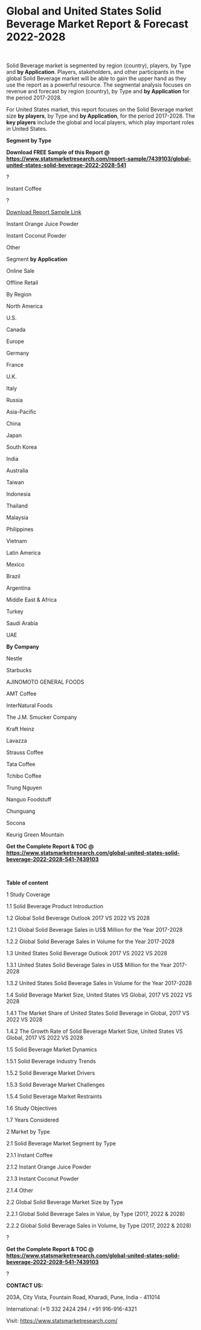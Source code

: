 <h1>Global and United States Solid Beverage Market Report & Forecast 2022-2028</h1><br/><p>Solid Beverage market is segmented by region (country), players, by Type and <strong>by Application</strong>. Players, stakeholders, and other participants in the global Solid Beverage market will be able to gain the upper hand as they use the report as a powerful resource. The segmental analysis focuses on revenue and forecast by region (country), by Type and <strong>by Application</strong> for the period 2017-2028.</p>
 
 
 
 <p>For United States market, this report focuses on the Solid Beverage market size <strong>by players</strong>, by Type and <strong>by Application</strong>, for the period 2017-2028. The <strong>key players</strong> include the global and local players, which play important roles in United States.</p>
 
 
 
 <p><strong>Segment by Type</strong></p>
 
 
 
 <div><b>Download FREE Sample of this Report @ <a href="https://www.statsmarketresearch.com/download-free-sample/7439103/global-united-states-solid-beverage-2022-2028-541">https://www.statsmarketresearch.com/report-sample/7439103/global-united-states-solid-beverage-2022-2028-541</a></b></div>
 
 
 
 <p>? </p>
 
 
 
 <p>Instant Coffee</p>
 
 
 
 <p>? </p>
 
 
 
 <p><a href="https://www.statsmarketresearch.com/download-free-sample/7439103/global-united-states-solid-beverage-2022-2028-541">Download Report Sample Link</a></p>
 
 
 
 <p>Instant Orange Juice Powder</p>
 
 
 
 <p>Instant Coconut Powder</p>
 
 
 
 <p>Other</p>
 
 
 
 <p>Segment <strong>by Application</strong></p>
 
 
 
 <p>Online Sale</p>
 
 
 
 <p>Offline Retail</p>
 
 
 
 <p>By Region</p>
 
 
 
 <p>North America</p>
 
 
 
 <p>U.S.</p>
 
 
 
 <p>Canada</p>
 
 
 
 <p>Europe</p>
 
 
 
 <p>Germany</p>
 
 
 
 <p>France</p>
 
 
 
 <p>U.K.</p>
 
 
 
 <p>Italy</p>
 
 
 
 <p>Russia</p>
 
 
 
 <p>Asia-Pacific</p>
 
 
 
 <p>China</p>
 
 
 
 <p>Japan</p>
 
 
 
 <p>South Korea</p>
 
 
 
 <p>India</p>
 
 
 
 <p>Australia</p>
 
 
 
 <p>Taiwan</p>
 
 
 
 <p>Indonesia</p>
 
 
 
 <p>Thailand</p>
 
 
 
 <p>Malaysia</p>
 
 
 
 <p>Philippines</p>
 
 
 
 <p>Vietnam</p>
 
 
 
 <p>Latin America</p>
 
 
 
 <p>Mexico</p>
 
 
 
 <p>Brazil</p>
 
 
 
 <p>Argentina</p>
 
 
 
 <p>Middle East & Africa</p>
 
 
 
 <p>Turkey</p>
 
 
 
 <p>Saudi Arabia</p>
 
 
 
 <p>UAE</p>
 
 
 
 <p><strong>By Company</strong></p>
 
 
 
 <p>Nestle</p>
 
 
 
 <p>Starbucks</p>
 
 
 
 <p>AJINOMOTO GENERAL FOODS</p>
 
 
 
 <p>AMT Coffee</p>
 
 
 
 <p>InterNatural Foods</p>
 
 
 
 <p>The J.M. Smucker Company</p>
 
 
 
 <p>Kraft Heinz</p>
 
 
 
 <p>Lavazza</p>
 
 
 
 <p>Strauss Coffee</p>
 
 
 
 <p>Tata Coffee</p>
 
 
 
 <p>Tchibo Coffee</p>
 
 
 
 <p>Trung Nguyen</p>
 
 
 
 <p>Nanguo Foodstuff</p>
 
 
 
 <p>Chunguang</p>
 
 
 
 <p>Socona</p>
 
 
 
 <p>Keurig Green Mountain</p>
 
 
 
 <div><b>Get the Complete Report & TOC @ <a href="https://www.statsmarketresearch.com/global-united-states-solid-beverage-2022-2028-541-7439103">https://www.statsmarketresearch.com/global-united-states-solid-beverage-2022-2028-541-7439103</a></b></div>
 
 
 
 <p><br />
 
 <b>Table of content</b></p>
 
 
 
 <p>1 Study Coverage<br />
 
 1.1 Solid Beverage Product Introduction<br />
 
 1.2 Global Solid Beverage Outlook 2017 VS 2022 VS 2028<br />
 
 1.2.1 Global Solid Beverage Sales in US$ Million for the Year 2017-2028<br />
 
 1.2.2 Global Solid Beverage Sales in Volume for the Year 2017-2028<br />
 
 1.3 United States Solid Beverage Outlook 2017 VS 2022 VS 2028<br />
 
 1.3.1 United States Solid Beverage Sales in US$ Million for the Year 2017-2028<br />
 
 1.3.2 United States Solid Beverage Sales in Volume for the Year 2017-2028<br />
 
 1.4 Solid Beverage Market Size, United States VS Global, 2017 VS 2022 VS 2028<br />
 
 1.4.1 The Market Share of United States Solid Beverage in Global, 2017 VS 2022 VS 2028<br />
 
 1.4.2 The Growth Rate of Solid Beverage Market Size, United States VS Global, 2017 VS 2022 VS 2028<br />
 
 1.5 Solid Beverage Market Dynamics<br />
 
 1.5.1 Solid Beverage Industry Trends<br />
 
 1.5.2 Solid Beverage Market Drivers<br />
 
 1.5.3 Solid Beverage Market Challenges<br />
 
 1.5.4 Solid Beverage Market Restraints<br />
 
 1.6 Study Objectives<br />
 
 1.7 Years Considered<br />
 
 2 Market by Type<br />
 
 2.1 Solid Beverage Market Segment by Type<br />
 
 2.1.1 Instant Coffee<br />
 
 2.1.2 Instant Orange Juice Powder<br />
 
 2.1.3 Instant Coconut Powder<br />
 
 2.1.4 Other<br />
 
 2.2 Global Solid Beverage Market Size by Type<br />
 
 2.2.1 Global Solid Beverage Sales in Value, by Type (2017, 2022 & 2028)<br />
 
 2.2.2 Global Solid Beverage Sales in Volume, by Type (2017, 2022 & 2028)<br />
 
 ? </p>
 
 
 
 <div><b>Get the Complete Report & TOC @ <a href="https://www.statsmarketresearch.com/global-united-states-solid-beverage-2022-2028-541-7439103">https://www.statsmarketresearch.com/global-united-states-solid-beverage-2022-2028-541-7439103</a></b></div>
 
 
 
 <p>? </p>
 
 
 
 <p><b>CONTACT US:</b><br />
 
 203A, City Vista, Fountain Road, Kharadi, Pune, India - 411014<br />
 
 International: (+1) 332 2424 294 / +91 916-916-4321<br />
 
 Visit: <a href="https://www.statsmarketresearch.com/">https://www.statsmarketresearch.com/</a></p>